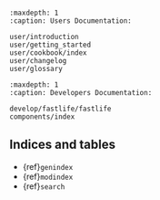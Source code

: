 
```{include} ../../README.md
```

```{toctree}
:maxdepth: 1
:caption: Users Documentation:

user/introduction
user/getting_started
user/cookbook/index
user/changelog
user/glossary
```

```{toctree}
:maxdepth: 1
:caption: Developers Documentation:

develop/fastlife/fastlife
components/index
```


## Indices and tables

* {ref}`genindex`
* {ref}`modindex`
* {ref}`search`
